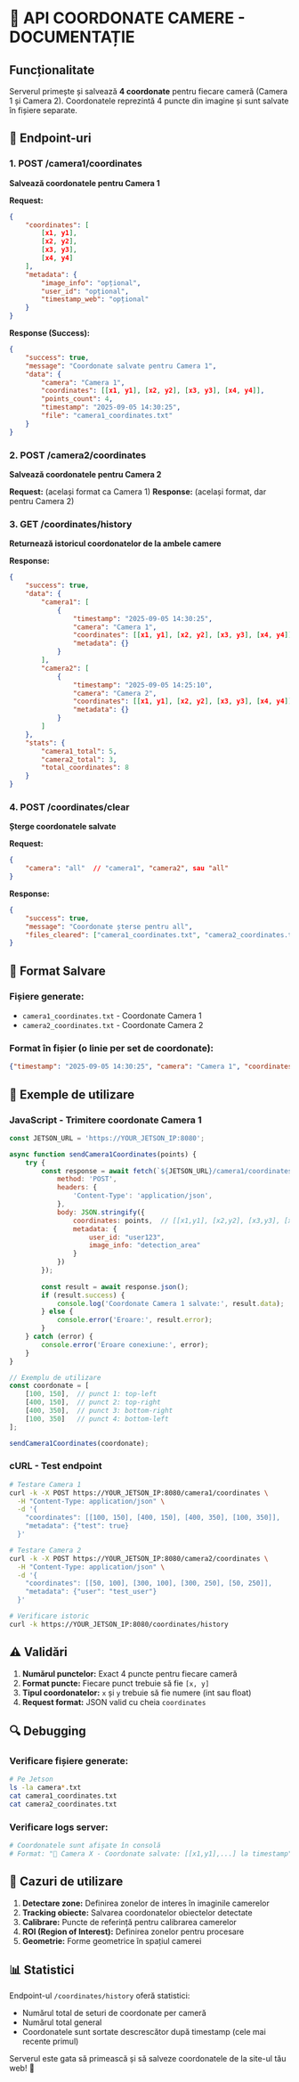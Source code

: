 # 📍 API COORDONATE CAMERE - DOCUMENTAȚIE

## Funcționalitate

Serverul primește și salvează **4 coordonate** pentru fiecare cameră (Camera 1 și Camera 2). Coordonatele reprezintă 4 puncte din imagine și sunt salvate în fișiere separate.

## 📡 Endpoint-uri

### 1. POST /camera1/coordinates
**Salvează coordonatele pentru Camera 1**

**Request:**
```json
{
    "coordinates": [
        [x1, y1],
        [x2, y2], 
        [x3, y3],
        [x4, y4]
    ],
    "metadata": {
        "image_info": "opțional",
        "user_id": "opțional",
        "timestamp_web": "opțional"
    }
}
```

**Response (Success):**
```json
{
    "success": true,
    "message": "Coordonate salvate pentru Camera 1",
    "data": {
        "camera": "Camera 1",
        "coordinates": [[x1, y1], [x2, y2], [x3, y3], [x4, y4]],
        "points_count": 4,
        "timestamp": "2025-09-05 14:30:25",
        "file": "camera1_coordinates.txt"
    }
}
```

### 2. POST /camera2/coordinates
**Salvează coordonatele pentru Camera 2**

**Request:** (același format ca Camera 1)
**Response:** (același format, dar pentru Camera 2)

### 3. GET /coordinates/history
**Returnează istoricul coordonatelor de la ambele camere**

**Response:**
```json
{
    "success": true,
    "data": {
        "camera1": [
            {
                "timestamp": "2025-09-05 14:30:25",
                "camera": "Camera 1", 
                "coordinates": [[x1, y1], [x2, y2], [x3, y3], [x4, y4]],
                "metadata": {}
            }
        ],
        "camera2": [
            {
                "timestamp": "2025-09-05 14:25:10",
                "camera": "Camera 2",
                "coordinates": [[x1, y1], [x2, y2], [x3, y3], [x4, y4]], 
                "metadata": {}
            }
        ]
    },
    "stats": {
        "camera1_total": 5,
        "camera2_total": 3,
        "total_coordinates": 8
    }
}
```

### 4. POST /coordinates/clear
**Șterge coordonatele salvate**

**Request:**
```json
{
    "camera": "all"  // "camera1", "camera2", sau "all"
}
```

**Response:**
```json
{
    "success": true,
    "message": "Coordonate șterse pentru all",
    "files_cleared": ["camera1_coordinates.txt", "camera2_coordinates.txt"]
}
```

## 💾 Format Salvare

### Fișiere generate:
- `camera1_coordinates.txt` - Coordonate Camera 1
- `camera2_coordinates.txt` - Coordonate Camera 2

### Format în fișier (o linie per set de coordonate):
```json
{"timestamp": "2025-09-05 14:30:25", "camera": "Camera 1", "coordinates": [[150, 200], [300, 200], [300, 400], [150, 400]], "metadata": {}}
```

## 📝 Exemple de utilizare

### JavaScript - Trimitere coordonate Camera 1
```javascript
const JETSON_URL = 'https://YOUR_JETSON_IP:8080';

async function sendCamera1Coordinates(points) {
    try {
        const response = await fetch(`${JETSON_URL}/camera1/coordinates`, {
            method: 'POST',
            headers: {
                'Content-Type': 'application/json',
            },
            body: JSON.stringify({
                coordinates: points,  // [[x1,y1], [x2,y2], [x3,y3], [x4,y4]]
                metadata: {
                    user_id: "user123",
                    image_info: "detection_area"
                }
            })
        });
        
        const result = await response.json();
        if (result.success) {
            console.log('Coordonate Camera 1 salvate:', result.data);
        } else {
            console.error('Eroare:', result.error);
        }
    } catch (error) {
        console.error('Eroare conexiune:', error);
    }
}

// Exemplu de utilizare
const coordonate = [
    [100, 150],  // punct 1: top-left
    [400, 150],  // punct 2: top-right  
    [400, 350],  // punct 3: bottom-right
    [100, 350]   // punct 4: bottom-left
];

sendCamera1Coordinates(coordonate);
```

### cURL - Test endpoint
```bash
# Testare Camera 1
curl -k -X POST https://YOUR_JETSON_IP:8080/camera1/coordinates \
  -H "Content-Type: application/json" \
  -d '{
    "coordinates": [[100, 150], [400, 150], [400, 350], [100, 350]],
    "metadata": {"test": true}
  }'

# Testare Camera 2  
curl -k -X POST https://YOUR_JETSON_IP:8080/camera2/coordinates \
  -H "Content-Type: application/json" \
  -d '{
    "coordinates": [[50, 100], [300, 100], [300, 250], [50, 250]],
    "metadata": {"user": "test_user"}
  }'

# Verificare istoric
curl -k https://YOUR_JETSON_IP:8080/coordinates/history
```

## ⚠️ Validări

1. **Numărul punctelor:** Exact 4 puncte pentru fiecare cameră
2. **Format puncte:** Fiecare punct trebuie să fie `[x, y]`
3. **Tipul coordonatelor:** `x` și `y` trebuie să fie numere (int sau float)
4. **Request format:** JSON valid cu cheia `coordinates`

## 🔍 Debugging

### Verificare fișiere generate:
```bash
# Pe Jetson
ls -la camera*.txt
cat camera1_coordinates.txt
cat camera2_coordinates.txt
```

### Verificare logs server:
```bash
# Coordonatele sunt afișate în consolă
# Format: "📍 Camera X - Coordonate salvate: [[x1,y1],...] la timestamp"
```

## 🎯 Cazuri de utilizare

1. **Detectare zone:** Definirea zonelor de interes în imaginile camerelor
2. **Tracking obiecte:** Salvarea coordonatelor obiectelor detectate
3. **Calibrare:** Puncte de referință pentru calibrarea camerelor
4. **ROI (Region of Interest):** Definirea zonelor pentru procesare
5. **Geometrie:** Forme geometrice în spațiul camerei

## 📊 Statistici

Endpoint-ul `/coordinates/history` oferă statistici:
- Numărul total de seturi de coordonate per cameră
- Numărul total general
- Coordonatele sunt sortate descrescător după timestamp (cele mai recente primul)

Serverul este gata să primească și să salveze coordonatele de la site-ul tău web! 🚀
